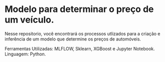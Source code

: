 # Modelo para determinar o preço de um veículo.
Nesse repositorio, você encontrará os processos utlizados para a criação e inferência de um modelo que determine os preços de automóveis.

Ferramentas Utilizadas: MLFLOW, Sklearn, XGBoost e Jupyter Notebook.
Linguagem: Python.
